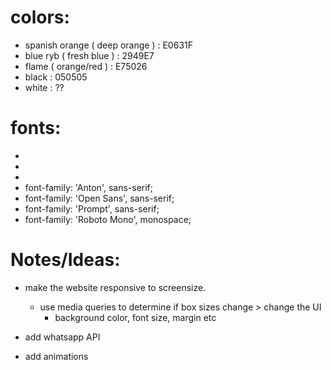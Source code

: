 # colors:
- spanish orange ( deep orange ) : E0631F
- blue ryb ( fresh blue ) : 2949E7
- flame ( orange/red ) : E75026
- black : 050505
- white : ??

# fonts:
- <link rel="preconnect" href="https://fonts.googleapis.com">
- <link rel="preconnect" href="https://fonts.gstatic.com" crossorigin>
- <link href="https://fonts.googleapis.com/css2?family=Anton&family=Open+Sans:ital@1&family=Prompt:wght@300&family=Roboto+Mono:wght@500&display=swap" rel="stylesheet">
- font-family: 'Anton', sans-serif;
- font-family: 'Open Sans', sans-serif;
- font-family: 'Prompt', sans-serif;
- font-family: 'Roboto Mono', monospace;

# Notes/Ideas:
- make the website responsive to screensize. 
    - use media queries to determine if box sizes change > change the UI 
        - background color, font size, margin etc

- add whatsapp API

- add animations